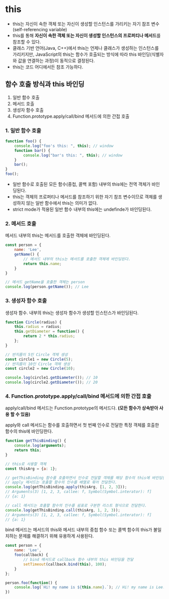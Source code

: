 # this
- this는 자신이 속한 객체 또는 자신이 생성할 인스턴스를 가리키는 자기 참조 변수(self-referencing variable)
- this를 통해 **자신이 속한 객체 또는 자신이 생성할 인스턴스의 프로퍼티나 메서드**를 참조할 수 있다.
- 클래스 기반 언어(Java, C++)에서 this는 언제나 클래스가 생성하는 인스턴스를 가리키지만,
JavaScript의 this는 함수가 호출되는 방식에 따라 this 바인딩(식별자와 값을 연결하는 과정)이 동적으로 결정된다.
- this는 코드 어디에서든 참조 가능하다.

## 함수 호출 방식과 this 바인딩

1. 일반 함수 호출
2. 메서드 호출
3. 생성자 함수 호출
4. Function.prototype.apply/call/bind 메서드에 의한 간접 호출

### 1. 일반 함수 호출

```jsx
function foo() {
	console.log("foo's this: ", this); // window
	function bar() {
		console.log("bar's this: ", this); // window	
	}
	bar();
}
foo();
```

- 일반 함수로 호출된 모든 함수(중첩, 콜백 포함) 내부의 this에는 전역 객체가 바인딩된다.
- this는 객체의 프로퍼티나 메서드를 참조하기 위한 자기 참조 변수이므로 객체를 생성하지 않는 일반 함수에서 this는 의미가 없다.
- strict mode가 적용된 일반 함수 내부의 this에는 undefinde가 바인딩된다.

### 2. 메서드 호출

메서드 내부의 this는 메서드를 호출한 객체에 바인딩된다.

```jsx
const person = {
	name: 'Lee',
	getName() {
		// 메서드 내부의 this는 메서드를 호출한 객체에 바인딩된다.
		return this.name;
	}
}

// 메서드 getName을 호출한 객체는 person
console.log(person.getName()); // Lee
```

### 3. 생성자 함수 호출

생성자 함수. 내부의 this는 생성자 함수가 생성할 인스턴스가 바인딩된다.

```jsx
function Circle(radius) {
	this.radius = radius;
	this.getDiameter = function() {
		return 2 * this.radius;	
	};
}

// 반지름이 5인 Circle 객체 생성
const circle1 = new Circle(5);
// 반지름이 10인 Circle 객체 생성
const circle2 = new Circle(10);

console.log(circle1.getDiameter()); // 10
console.log(circle2.getDiameter()); // 20
```

### 4. Function.prototype.apply/call/bind 메서드에 의한 간접 호출

apply/call/bind 메서드는 Function.prototype의 메서드다. **(모든 함수가 상속받아 사용 할 수 있음)**

apply와 call 메서드는 함수를 호출하면서 첫 번째 인수로 전달한 특정 객체를 호출한 함수의 this에 바인딩한다.

```jsx
function getThisBinding() {
	console.log(arguments);
	return this;
}

// this로 사용할 객체
const thisArg = {a: 1};

// getThisBinding 함수를 호출하면서 인수로 전달할 객체를 해당 함수의 this에 바인딩한다.
// apply 메서드는 호출할 함수의 인수를 배열로 묶어 전달한다.
console.log(getThisBinding.apply(thisArg, [1, 2, 3]));
// Arguments(3) [1, 2, 3, callee: f, Symbol(Symbol.interator): f]
// {a: 1}

// call 메서드는 호출할 함수의 인수를 쉼표로 구분한 리스트 형식으로 전달한다.
console.log(getThisBinding.call(thisArg, 1, 2, 3));
// Arguments(3) [1, 2, 3, callee: f, Symbol(Symbol.interator): f]
// {a: 1}
```

bind 메서드는 메서드의 this와 메서드 내부의 중첩 함수 또는 콜백 함수의 this가 불일치하는 문제를 해결하기 위해 유용하게 사용된다.

```jsx
const person = {
	name: 'Lee',
	foo(callback) {
		// bind 메서드로 callback 함수 내부의 this 바인딩을 전달
		setTimeout(callback.bind(this), 100);
	}
};

person.foo(function() {
	console.log(`Hi! my name is ${this.name}.`); // Hi! my name is Lee.
})
```